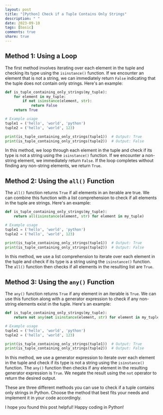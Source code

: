 ```yaml
---
layout: post
title: "[Python] Check if a Tuple Contains Only Strings"
description: " "
date: 2023-09-10
tags: [basic]
comments: true
share: true
---
```


## Method 1: Using a Loop

The first method involves iterating over each element in the tuple and checking its type using the `isinstance()` function. If we encounter an element that is not a string, we can immediately return `False` indicating that the tuple does not contain only strings. Here's an example:

```python
def is_tuple_containing_only_strings(my_tuple):
    for element in my_tuple:
        if not isinstance(element, str):
            return False
    return True

# Example usage
tuple1 = ('hello', 'world', 'python')
tuple2 = ('hello', 'world', 123)

print(is_tuple_containing_only_strings(tuple1))  # Output: True
print(is_tuple_containing_only_strings(tuple2))  # Output: False
```

In this method, we loop through each element in the tuple and check if its type is not a string using the `isinstance()` function. If we encounter a non-string element, we immediately return `False`. If the loop completes without finding any non-string elements, we return `True`.

## Method 2: Using the `all()` Function

The `all()` function returns `True` if all elements in an iterable are true. We can combine this function with a list comprehension to check if all elements in the tuple are strings. Here's an example:

```python
def is_tuple_containing_only_strings(my_tuple):
    return all(isinstance(element, str) for element in my_tuple)

# Example usage
tuple1 = ('hello', 'world', 'python')
tuple2 = ('hello', 'world', 123)

print(is_tuple_containing_only_strings(tuple1))  # Output: True
print(is_tuple_containing_only_strings(tuple2))  # Output: False
```

In this method, we use a list comprehension to iterate over each element in the tuple and check if its type is a string using the `isinstance()` function. The `all()` function then checks if all elements in the resulting list are `True`.

## Method 3: Using the `any()` Function

The `any()` function returns `True` if any element in an iterable is `True`. We can use this function along with a generator expression to check if any non-string elements exist in the tuple. Here's an example:

```python
def is_tuple_containing_only_strings(my_tuple):
    return not any(not isinstance(element, str) for element in my_tuple)

# Example usage
tuple1 = ('hello', 'world', 'python')
tuple2 = ('hello', 'world', 123)

print(is_tuple_containing_only_strings(tuple1))  # Output: True
print(is_tuple_containing_only_strings(tuple2))  # Output: False
```

In this method, we use a generator expression to iterate over each element in the tuple and check if its type is not a string using the `isinstance()` function. The `any()` function then checks if any element in the resulting generator expression is `True`. We negate the result using the `not` operator to return the desired output.

These are three different methods you can use to check if a tuple contains only strings in Python. Choose the method that best fits your needs and implement it in your code accordingly.

I hope you found this post helpful! Happy coding in Python!